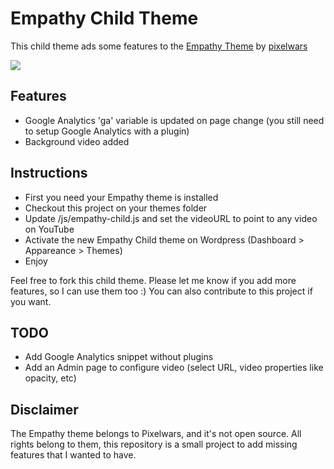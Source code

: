 # Empathy Child Theme

This child theme ads some features to the [Empathy Theme](https://themeforest.net/item/empathy-a-vcard-theme/12248701?ref=luissg) by [pixelwars](https://themeforest.net/user/pixelwars)

![](https://image-tf.s3.envato.com/files/175132113/empathy-screenshots/00.__large_preview.png)

## Features

* Google Analytics 'ga' variable is updated on page change (you still need to setup Google Analytics with a plugin)
* Background video added

## Instructions

* First you need your Empathy theme is installed
* Checkout this project on your themes folder
* Update /js/empathy-child.js and set the videoURL to point to any video on YouTube
* Activate the new Empathy Child theme on Wordpress (Dashboard > Appareance > Themes)
* Enjoy

Feel free to fork this child theme. Please let me know if you add more features, so I can use them too :) You can also contribute to this project if you want. 

## TODO

* Add Google Analytics snippet without plugins
* Add an Admin page to configure video (select URL, video properties like opacity, etc)

## Disclaimer

The Empathy theme belongs to Pixelwars, and it's not open source. All rights belong to them, this repository is a small project to add missing features that I wanted to have.
